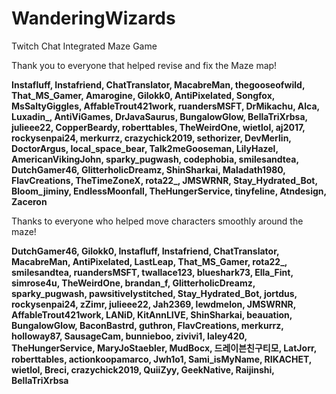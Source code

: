 # WanderingWizards
Twitch Chat Integrated Maze Game

Thank you to everyone that helped revise and fix the Maze map!

**Instafluff, Instafriend, ChatTranslator, MacabreMan, thegooseofwild, That_MS_Gamer, Amarogine, Gilokk0, AntiPixelated, Songfox, MsSaltyGiggles, AffableTrout421work, ruandersMSFT, DrMikachu, Alca, Luxadin_, AntiViGames, DrJavaSaurus, BungalowGlow, BellaTriXrbsa, julieee22, CopperBeardy, roberttables, TheWeirdOne, wietlol, aj2017, rockysenpai24, merkurrz, crazychick2019, sethorizer, DevMerlin, DoctorArgus, local_space_bear, Talk2meGooseman, LilyHazel, AmericanVikingJohn, sparky_pugwash, codephobia, smilesandtea, DutchGamer46, GlitterholicDreamz, ShinSharkai, Maladath1980, FlavCreations, TheTimeZoneX, rota22_, JMSWRNR, Stay_Hydrated_Bot, Bloom_jiminy, EndlessMoonfall, TheHungerService, tinyfeline, Atndesign, Zaceron**

Thanks to everyone who helped move characters smoothly around the maze!

**DutchGamer46, Gilokk0, Instafluff, Instafriend, ChatTranslator, MacabreMan, AntiPixelated, LastLeap, That_MS_Gamer, rota22_, smilesandtea, ruandersMSFT, twallace123, blueshark73, Ella_Fint, simrose4u, TheWeirdOne, brandan_f, GlitterholicDreamz, sparky_pugwash, pawsitivelystitched, Stay_Hydrated_Bot, jortdus, rockysenpai24, zZimr, julieee22, Jah2369, lewdmelon, JMSWRNR, AffableTrout421work, LANiD, KitAnnLIVE, ShinSharkai, beauation, BungalowGlow, BaconBastrd, guthron, FlavCreations, merkurrz, holloway87, SausageCam, bunnieboo, zivivi1, laley420, TheHungerService, MaryJoStaebler, MudBocx, 드레이븐친구티모, LatJorr, roberttables, actionkoopamarco, Jwh1o1, Sami_isMyName, RIKACHET, wietlol, Breci, crazychick2019, QuiiZyy, GeekNative, Raijinshi, BellaTriXrbsa**

